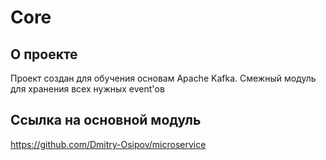 # Core
## О проекте
Проект создан для обучения основам Apache Kafka. Смежный модуль для хранения всех нужных event'ов
## Ссылка на основной модуль
https://github.com/Dmitry-Osipov/microservice
